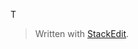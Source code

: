 
T

> Written with [StackEdit](https://stackedit.io/).
<!--stackedit_data:
eyJoaXN0b3J5IjpbLTE1ODE4MTI1NjAsNzMwOTk4MTE2XX0=
-->